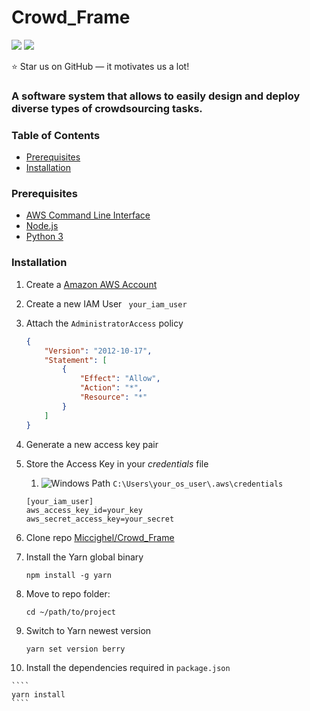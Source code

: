 # Crowd_Frame
![](https://badges.aleen42.com/src/angular.svg) ![](https://badges.aleen42.com/src/python.svg)

:star: Star us on GitHub — it motivates us a lot!

### A software system that allows to easily design and deploy diverse types of crowdsourcing tasks.

### Table of Contents

<ul>
    <li><a href="#prerequisites">Prerequisites</a></li>
    <li><a href="#installation">Installation</a></li>
  </ul>

### Prerequisites

- [AWS Command Line Interface](https://docs.aws.amazon.com/cli/latest/userguide/install-cliv2.html)
- [Node.js](https://nodejs.org/it/download/)
- [Python 3](https://www.python.org/downloads/https://nodejs.org/it/download/)

### Installation

1. Create a [Amazon AWS Account](https://aws.amazon.com/it/)

2. Create a new IAM User ` your_iam_user`

3. Attach the `AdministratorAccess` policy

   ```json
   {
       "Version": "2012-10-17",
       "Statement": [
           {
               "Effect": "Allow",
               "Action": "*",
               "Resource": "*"
           }
       ]
   }
   ```

5. Generate a new access key pair

6. Store the Access Key in your _credentials_ file 

   1. ![Windows](https://img.shields.io/badge/Windows-0078D6?style=for-the-badge&logo=windows&logoColor=white) Path `C:\Users\your_os_user\.aws\credentials`

   ````
   [your_iam_user]
   aws_access_key_id=your_key
   aws_secret_access_key=your_secret
   ````

6. Clone repo [Miccighel/Crowd_Frame](https://github.com/Miccighel/Crowd_Frame)

8. Install the Yarn global binary

   ````
   npm install -g yarn
   ````
   
9. Move to repo folder:

   ````
   cd ~/path/to/project
   ````

10. Switch to Yarn newest version

    ````
    yarn set version berry
    ````
11.  Install the dependencies required in `package.json`
  
    ````
    yarn install
    ````